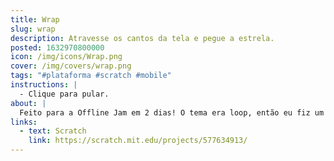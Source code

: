 ```yaml
---
title: Wrap
slug: wrap
description: Atravesse os cantos da tela e pegue a estrela.
posted: 1632970800000
icon: /img/icons/Wrap.png
cover: /img/covers/wrap.png
tags: "#plataforma #scratch #mobile"
instructions: |
  - Clique para pular.
about: |
  Feito para a Offline Jam em 2 dias! O tema era loop, então eu fiz um jogo em que você pode ir de um lado pro outro da tela.
links:
  - text: Scratch
    link: https://scratch.mit.edu/projects/577634913/
---
```


<scratch url="https://scratch.mit.edu/projects/577634913/"></scratch>
